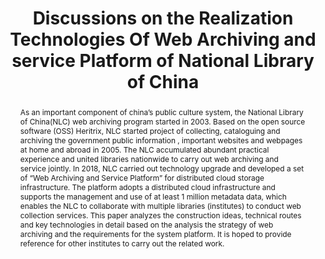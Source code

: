---
abstract: As an important component of china’s public culture system, the National
  Library of China(NLC) web archiving program started in 2003. Based on the open source
  software (OSS) Heritrix, NLC started project of collecting, cataloguing and archiving
  the government public information , important websites and webpages at home and
  abroad in 2005. The NLC accumulated abundant practical experience and united libraries
  nationwide to carry out web archiving and service jointly. In 2018, NLC carried
  out technology upgrade and developed a set of “Web Archiving and Service Platform”
  for distributed cloud storage infrastructure. The platform adopts a distributed
  cloud infrastructure and supports the management and use of at least 1 million metadata
  data, which enables the NLC to collaborate with multiple libraries (institutes)
  to conduct web collection services. This paper analyzes the construction ideas,
  technical routes and key technologies in detail based on the analysis the strategy
  of web archiving and the requirements for the system platform. It is hoped to provide
  reference for other institutes to carry out the related work.
creators:
- Danyang, Zhao
- Shiyan, Ji
date: null
document_url: https://services.phaidra.univie.ac.at/api/object/o:1082720/download
grand_parent: iPRES
institutions: []
keywords: []
landing_page_url: https://phaidra.univie.ac.at/o:1082720
language: eng
layout: publication
license: CC BY 4.0 International
notes_url: null
parent: iPRES 2019
publication_type: paper
size: 332052
slides_url: null
source_name: iPRES
title: 'Discussions on the Realization Technologies Of Web Archiving and service Platform
  of National Library of China '
year: 2019
---
